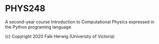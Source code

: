 # PHYS248 

A second-year course Introduction to Computational Physics expressed in the Python programing language.

(c) Copyright 2020 Falk Herwig (University of Victoria)
